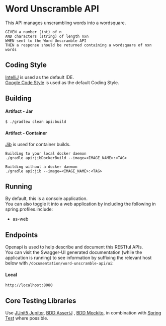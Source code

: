 # Word Unscramble API

This API manages unscrambling words into a wordsquare.

~~~
GIVEN a number (int) of n
AND characters (string) of length nxn
WHEN sent to the Word Unscramble API
THEN a response should be returned containing a wordsquare of nxn words
~~~

## Coding Style

[IntelliJ](https://www.jetbrains.com/idea) is used as the default IDE.  
[Google Code Style](https://github.com/google/styleguide/blob/gh-pages/intellij-java-google-style.xml)
is used as the default Coding Style.

## Building

#### Artifact - Jar

~~~
$ ./gradlew clean api:build
~~~

#### Artifact - Container

[Jib](https://github.com/GoogleContainerTools/jib) is used for container builds.

~~~
Building to your local docker daemon
./gradle api:jibDockerBuild --image=<IMAGE_NAME>:<TAG>

Building without a docker daemon
./gradle api:jib --image=<IMAGE_NAME>:<TAG>
~~~  

## Running
By default, this is a console application.  
You can also toggle it into a web application by including the following in spring.profiles.include:  
* as-web


## Endpoints

Openapi is used to help describe and document this RESTful APIs.  
You can visit the Swagger-UI generated documentation (while the application is running) to see
information by suffixing the relevant host below with `/documentation/word-unscramble-api/ui`:

#### Local

~~~
http://localhost:8080
~~~  

## Core Testing Libraries

Use [JUnit5 Jupiter](https://junit.org/junit5/), [BDD AssertJ](https://assertj.github.io/doc/)
, [BDD Mockito](https://site.mockito.org/), in combination
with [Spring Test](https://docs.spring.io/spring-framework/docs/current/reference/html/testing.html)
where possible.  